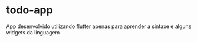 # todo-app

App desenvolvido utilizando flutter apenas para aprender a sintaxe e alguns widgets da linguagem
